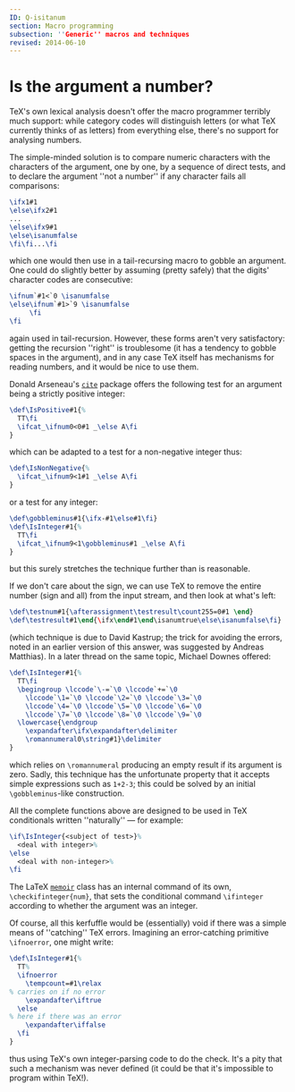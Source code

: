```yaml
---
ID: Q-isitanum
section: Macro programming
subsection: ''Generic'' macros and techniques
revised: 2014-06-10
---
```

# Is the argument a number?

TeX's own lexical analysis doesn't offer the macro programmer
terribly much support: while category codes will distinguish letters
(or what TeX currently thinks of as letters) from everything else,
there's no support for analysing numbers.

The simple-minded solution is to compare numeric characters with the
characters of the argument, one by one, by a sequence of direct tests,
and to declare the argument ''not a number'' if any character fails
all comparisons:
```latex
\ifx1#1
\else\ifx2#1
...
\else\ifx9#1
\else\isanumfalse
\fi\fi...\fi
```
which one would then use in a tail-recursing macro to gobble an
argument.  One could do slightly better by assuming (pretty safely)
that the digits' character codes are consecutive:
```latex
\ifnum`#1<`0 \isanumfalse
\else\ifnum`#1>`9 \isanumfalse
     \fi
\fi
```
again used in tail-recursion.  However, these forms aren't very
satisfactory: getting the recursion ''right'' is troublesome (it has a
tendency to gobble spaces in the argument), and in any case TeX
itself has mechanisms for reading numbers, and it would be nice to use
them.

Donald Arseneau's [`cite`](https://ctan.org/pkg/cite) package offers the following test
for an argument being a strictly positive integer:
<!-- {% raw %} -->
```latex
\def\IsPositive#1{%
  TT\fi
  \ifcat_\ifnum0<0#1 _\else A\fi
}
```
<!-- {% endraw %} -->
which can be adapted to a test for a non-negative integer thus:
<!-- {% raw %} -->
```latex
\def\IsNonNegative{%
  \ifcat_\ifnum9<1#1 _\else A\fi
}
```
<!-- {% endraw %} -->
or a test for any integer:
<!-- {% raw %} -->
```latex
\def\gobbleminus#1{\ifx-#1\else#1\fi}
\def\IsInteger#1{%
  TT\fi
  \ifcat_\ifnum9<1\gobbleminus#1 _\else A\fi
}
```
<!-- {% endraw %} -->
but this surely stretches the technique further than is reasonable.

If we don't care about the sign, we can use TeX to remove the
entire number (sign and all) from the input stream, and then look at
what's left:
```latex
\def\testnum#1{\afterassignment\testresult\count255=0#1 \end}
\def\testresult#1\end{\ifx\end#1\end\isanumtrue\else\isanumfalse\fi}
```
(which technique is due to David Kastrup; the trick for avoiding the
errors, noted in an earlier version of this answer, was suggested by
Andreas Matthias).
In a later thread on the same topic, Michael Downes offered:
<!-- {% raw %} -->
```latex
\def\IsInteger#1{%
  TT\fi
  \begingroup \lccode`\-=`\0 \lccode`+=`\0
    \lccode`\1=`\0 \lccode`\2=`\0 \lccode`\3=`\0
    \lccode`\4=`\0 \lccode`\5=`\0 \lccode`\6=`\0
    \lccode`\7=`\0 \lccode`\8=`\0 \lccode`\9=`\0
  \lowercase{\endgroup
    \expandafter\ifx\expandafter\delimiter
    \romannumeral0\string#1}\delimiter
}
```
<!-- {% endraw %} -->
which relies on `\romannumeral` producing an empty result if its
argument is zero.  Sadly, this technique has the unfortunate property
that it accepts simple expressions such as `1+2-3`; this
could be solved by an initial `\gobbleminus`-like construction.

All the complete functions above are designed to be used in TeX
conditionals written ''naturally''&nbsp;&mdash; for example:
```latex
\if\IsInteger{<subject of test>}%
  <deal with integer>%
\else
  <deal with non-integer>%
\fi
```
The LaTeX [`memoir`](https://ctan.org/pkg/memoir) class has an internal command of its own,
`\checkifinteger{num}`, that sets the conditional command
`\ifinteger` according to whether the argument was an integer.

Of course, all this kerfuffle would be (essentially) void if there was
a simple means of ''catching'' TeX errors.  Imagining an
error-catching primitive `\ifnoerror`, one might write:
<!-- {% raw %} -->
```latex
\def\IsInteger#1{%
  TT%
  \ifnoerror
    \tempcount=#1\relax
% carries on if no error
    \expandafter\iftrue
  \else
% here if there was an error
    \expandafter\iffalse
  \fi
}
```
<!-- {% endraw %} -->
thus using TeX's own integer-parsing code to do the check.  It's a
pity that such a mechanism was never defined (it could be that it's
impossible to program within TeX!).

